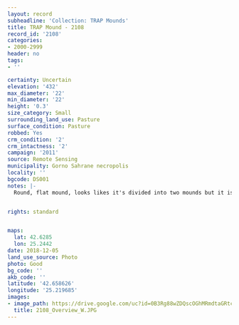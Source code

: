 ```yaml
---
layout: record
subheadline: 'Collection: TRAP Mounds'
title: TRAP Mound - 2108
record_id: '2108'
categories:
- 2000-2999
header: no
tags:
- ''

certainty: Uncertain
elevation: '432'
max_diameter: '22'
min_diameter: '22'
height: '0.3'
size_category: Small
surrounding_land_use: Pasture
surface_condition: Pasture
robbed: Yes
crm_condition: '2'
crm_intactness: '2'
campaign: '2011'
source: Remote Sensing
municipality: Gorno Sahrane necropolis
locality: ''
bgcode: DS001
notes: |-
  Round, flat mound, looks likes it's divided into two mounds but it is one mound.


rights: standard


maps:
  lat: 42.6285
  lon: 25.2442
date: 2018-12-05
land_use_source: Photo
photo: Good
bg_code: ''
akb_code: ''
latitude: '42.658626'
longitude: '25.219685'
images:
- image_path: https://drive.google.com/uc?id=0B3Rg88wZDQscOGhMRmdtaGRtc2s
  title: 2108_Overview_W.JPG
---
```

